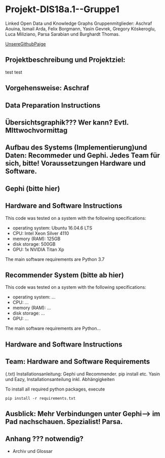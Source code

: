 # Projekt-DIS18a.1--Gruppe1
Linked Open Data und Knowledge Graphs
Gruppenmitglieder: Aschraf Aouina, Ismail Arda, Felix Borgmann, Yasin Gevrek, Gregory Köskeroglu, Luca Miliziano, Parsa Sarabian und Burghardt Thomas.

[UnsereGithubPaige](https://thpython.github.io/Projekt-DIS18a.1--Gruppe1/)
                    
## Projektbeschreibung und Projektziel:
test test


## Vorgehensweise: Aschraf 


## Data Preparation Instructions


## Übersichtsgraphik??? Wer kann? Evtl. MIttwochvormittag



## Aufbau des Systems (Implementierung)und Daten: Recommeder und Gephi. Jedes Team für sich, bitte! Voraussetzungen Hardware und Software.

## Gephi (bitte hier)

## Hardware and Software Instructions

This code was tested on a system with the following specifications:

- operating system: Ubuntu 16.04.6 LTS
- CPU: Intel Xeon Silver 4110
- memory (RAM): 125GB
- disk storage: 500GB
- GPU: 1x NVIDIA Titan Xp

The main software requirements are Python 3.7


## Recommender System (bitte ab hier)

This code was tested on a system with the following specifications:

- operating system: ...
- CPU: ...
- memory (RAM): ...
- disk storage: ...
- GPU: ...

The main software requirements are Python...

## Hardware and Software Instructions


## Team: Hardware and Software Requirements
(.txt) Installationsanleitung: Gephi und Recommender. pip install etc. Yasin und Eazy, Installationsanteilung inkl. Abhängigkeiten

To install all required  python packages, execute
```
pip install -r requirements.txt
```


## Ausblick: Mehr Verbindungen unter Gephi--> im Pad nachschauen. Spezialist! Parsa.

## Anhang ??? notwendig?
  - Archiv und Glossar
